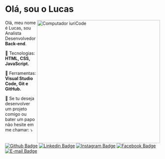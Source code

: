 # Olá, sou o Lucas

<img src="https://www.vepsun.in/assets/img/fullstack.png" min-width="400px" max-width="400px" width="400px" align="right" alt="Computador iuriCode">

<p align="left"> 
  Olá, meu nome é Lucas, sou Analista Desenvolvedor <strong>Back-end</strong>.
</p>

<p align="left">
  🦄 Tecnologias: <strong>HTML, CSS, JavaScript.</strong>
</p>

<p align="left">
  💼 Ferramentas: <strong>Visual Studio Code, Git e GitHub.</strong>
</p>

<p align="left">
  💌 Se tu deseja desenvolver um projeto comigo ou bater um papo não hesite em me chamar: ⤵️
</p>


[![Github Badge](	https://img.shields.io/badge/GitHub-100000?style=for-the-badge&logo=github&logoColor=white)](https://github.com/LucasTMP/)
[![Linkedin Badge](	https://img.shields.io/badge/LinkedIn-0077B5?style=for-the-badge&logo=linkedin&logoColor=white)](https://www.linkedin.com/in/lucastmp/)
[![Instagram Badge](https://img.shields.io/badge/Instagram-E4405F?style=for-the-badge&logo=instagram&logoColor=white)](https://www.instagram.com/lucastmp_/)
[![Facebook Badge](https://img.shields.io/badge/Facebook-1877F2?style=for-the-badge&logo=facebook&logoColor=white)](https://www.facebook.com/lucastmp/)
[![E-mail Badge](https://img.shields.io/badge/Email-lucas.tmp@outlook.com-f5f5f5?style=for-the-badge&logo=microsoft-outlook&logoColor=white&labelColor=0072C6)](mailto:lucas.tmp@outlook.com)

